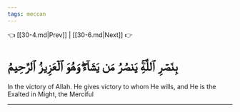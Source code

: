 ```yaml
---
tags: meccan
---
```


👈 [[30-4.md|Prev]] | [[30-6.md|Next]] 👉

# بِنَصۡرِ ٱللَّهِۚ يَنصُرُ مَن يَشَآءُۖ وَهُوَ ٱلۡعَزِيزُ ٱلرَّحِيمُ

In the victory of Allah. He gives victory to whom He wills, and He is the Exalted in Might, the Merciful

---

